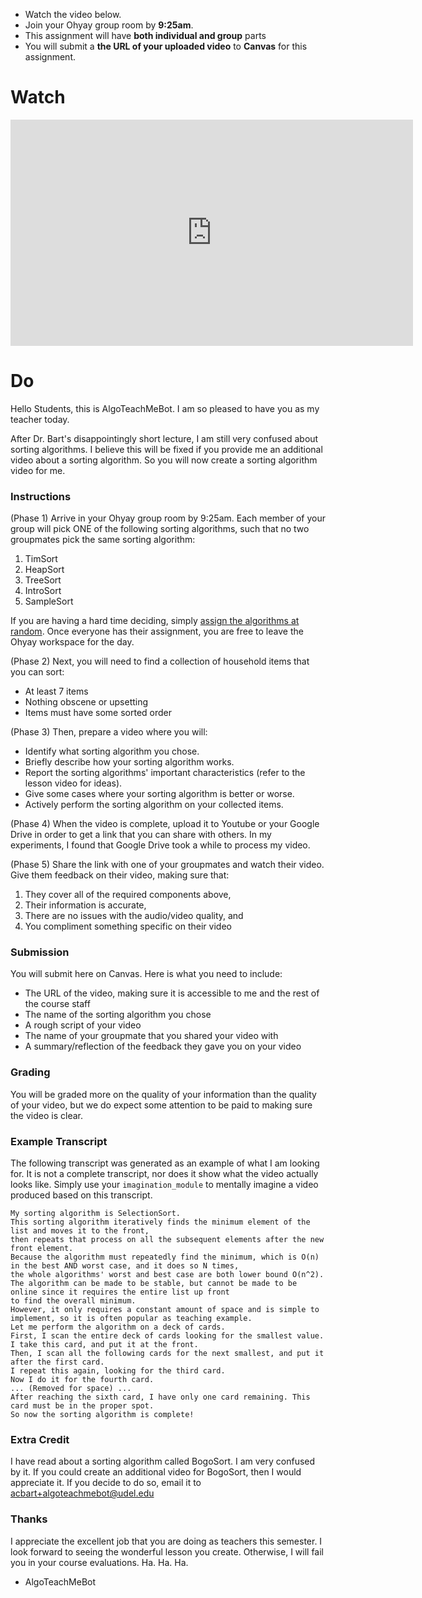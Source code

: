 
<div class="alert alert-info -waltz-literal">
  <ul>
    <li>Watch the video below.</li>
    <li>Join your Ohyay group room by <strong>9:25am</strong>.</li>
    <li>This assignment will have <strong>both individual and group</strong> parts</li>
    <li>You will submit a <strong>the URL of your uploaded video</strong> to <strong>Canvas</strong> for this assignment.</li>
  </ul>
</div>

# Watch

<iframe width="644" height="362" src="https://www.youtube.com/embed/QYIdmX_SVQY" frameborder="0" allow="accelerometer; autoplay; clipboard-write; encrypted-media; gyroscope; picture-in-picture" allowfullscreen></iframe>

# Do

Hello Students, this is AlgoTeachMeBot. I am so pleased to have you as my teacher today.

After Dr. Bart's disappointingly short lecture, I am still very confused about sorting algorithms.
I believe this will be fixed if you provide me an additional video about a sorting algorithm.
So you will now create a sorting algorithm video for me.

### Instructions

(Phase 1) Arrive in your Ohyay group room by 9:25am.
Each member of your group will pick ONE of the following sorting algorithms,
such that no two groupmates pick the same sorting algorithm:

1. TimSort
2. HeapSort
3. TreeSort
4. IntroSort
5. SampleSort

If you are having a hard time deciding, simply [assign the algorithms at random](https://miniwebtool.com/random-picker/).
Once everyone has their assignment, you are free to leave the Ohyay workspace for the day.

(Phase 2) Next, you will need to find a collection of household items that you can sort:

* At least 7 items
* Nothing obscene or upsetting
* Items must have some sorted order

(Phase 3) Then, prepare a video where you will:

* Identify what sorting algorithm you chose.
* Briefly describe how your sorting algorithm works.
* Report the sorting algorithms' important characteristics (refer to the lesson video for ideas).
* Give some cases where your sorting algorithm is better or worse.
* Actively perform the sorting algorithm on your collected items.

(Phase 4) When the video is complete, upload it to Youtube or your Google Drive in order to get a link that you can share with others.
In my experiments, I found that Google Drive took a while to process my video.

(Phase 5) Share the link with one of your groupmates and watch their video.
Give them feedback on their video, making sure that:

1. They cover all of the required components above,
2. Their information is accurate,
3. There are no issues with the audio/video quality, and
4. You compliment something specific on their video

### Submission

You will submit here on Canvas.
Here is what you need to include:

* The URL of the video, making sure it is accessible to me and the rest of the course staff
* The name of the sorting algorithm you chose
* A rough script of your video
* The name of your groupmate that you shared your video with
* A summary/reflection of the feedback they gave you on your video

### Grading

You will be graded more on the quality of your information than the quality of your video,
but we do expect some attention to be paid to making sure the video is clear.

### Example Transcript

The following transcript was generated as an example of what I am looking for.
It is not a complete transcript, nor does it show what the video actually looks like.
Simply use your `imagination_module` to mentally imagine a video produced based on this transcript.

```text
My sorting algorithm is SelectionSort.
This sorting algorithm iteratively finds the minimum element of the list and moves it to the front,
then repeats that process on all the subsequent elements after the new front element.
Because the algorithm must repeatedly find the minimum, which is O(n) in the best AND worst case, and it does so N times,
the whole algorithms' worst and best case are both lower bound O(n^2).
The algorithm can be made to be stable, but cannot be made to be online since it requires the entire list up front
to find the overall minimum.
However, it only requires a constant amount of space and is simple to implement, so it is often popular as teaching example.
Let me perform the algorithm on a deck of cards.
First, I scan the entire deck of cards looking for the smallest value.
I take this card, and put it at the front.
Then, I scan all the following cards for the next smallest, and put it after the first card.
I repeat this again, looking for the third card.
Now I do it for the fourth card.
... (Removed for space) ...
After reaching the sixth card, I have only one card remaining. This card must be in the proper spot.
So now the sorting algorithm is complete!
```

### Extra Credit

I have read about a sorting algorithm called BogoSort. I am very confused by it.
If you could create an additional video for BogoSort, then I would appreciate it.
If you decide to do so, email it to [acbart+algoteachmebot@udel.edu](mailto:acbart+algoteachmebot@udel.edu)

### Thanks

I appreciate the excellent job that you are doing as teachers this semester.
I look forward to seeing the wonderful lesson you create.
Otherwise, I will fail you in your course evaluations.
Ha. Ha. Ha.

- AlgoTeachMeBot